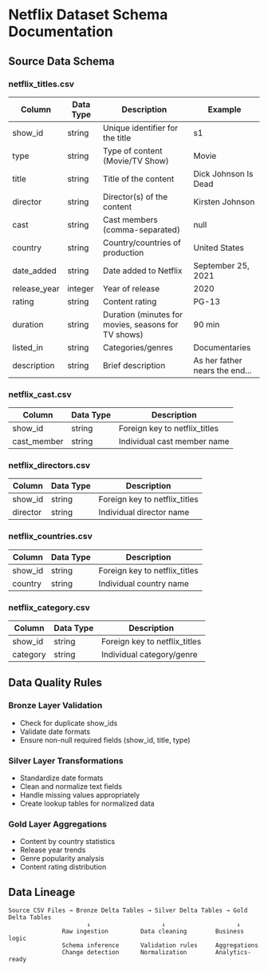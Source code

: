 # Netflix Dataset Schema Documentation

## Source Data Schema

### netflix_titles.csv
| Column | Data Type | Description | Example |
|--------|-----------|-------------|---------|
| show_id | string | Unique identifier for the title | s1 |
| type | string | Type of content (Movie/TV Show) | Movie |
| title | string | Title of the content | Dick Johnson Is Dead |
| director | string | Director(s) of the content | Kirsten Johnson |
| cast | string | Cast members (comma-separated) | null |
| country | string | Country/countries of production | United States |
| date_added | string | Date added to Netflix | September 25, 2021 |
| release_year | integer | Year of release | 2020 |
| rating | string | Content rating | PG-13 |
| duration | string | Duration (minutes for movies, seasons for TV shows) | 90 min |
| listed_in | string | Categories/genres | Documentaries |
| description | string | Brief description | As her father nears the end... |

### netflix_cast.csv
| Column | Data Type | Description |
|--------|-----------|-------------|
| show_id | string | Foreign key to netflix_titles |
| cast_member | string | Individual cast member name |

### netflix_directors.csv
| Column | Data Type | Description |
|--------|-----------|-------------|
| show_id | string | Foreign key to netflix_titles |
| director | string | Individual director name |

### netflix_countries.csv
| Column | Data Type | Description |
|--------|-----------|-------------|
| show_id | string | Foreign key to netflix_titles |
| country | string | Individual country name |

### netflix_category.csv
| Column | Data Type | Description |
|--------|-----------|-------------|
| show_id | string | Foreign key to netflix_titles |
| category | string | Individual category/genre |

## Data Quality Rules

### Bronze Layer Validation
- Check for duplicate show_ids
- Validate date formats
- Ensure non-null required fields (show_id, title, type)

### Silver Layer Transformations
- Standardize date formats
- Clean and normalize text fields
- Handle missing values appropriately
- Create lookup tables for normalized data

### Gold Layer Aggregations
- Content by country statistics
- Release year trends
- Genre popularity analysis
- Content rating distribution

## Data Lineage

```
Source CSV Files → Bronze Delta Tables → Silver Delta Tables → Gold Delta Tables
                      ↓                    ↓                    ↓
               Raw ingestion         Data cleaning        Business logic
               Schema inference      Validation rules     Aggregations
               Change detection      Normalization        Analytics-ready
```
